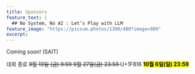 ```yaml
---
title: Sponsors
feature_text: |
  ## No System, No AI : Let’s Play with LLM
feature_image: "https://picsum.photos/1300/400?image=989"
excerpt:
---
```


Coming soon!
(SAIT)


<tr>
			<td colspan="2">  대회 종료 </td>
			<td> <strike> 9월 13일 (금) 9:59 </strike> </td>
   			<td rowspan="2" style ="vertical-align: middle"> <strike> 9월 27일(금) 23:59 </strike>  U+1F816  <span style="background-color:#FFFF00; color:#000000;"> <b>  10월 6일(일) 23:59 </b></span> </td> 

